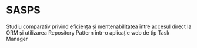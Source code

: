 # SASPS
Studiu comparativ privind eficiența și mentenabilitatea între accesul direct la ORM și utilizarea Repository Pattern într-o aplicație web de tip Task Manager
